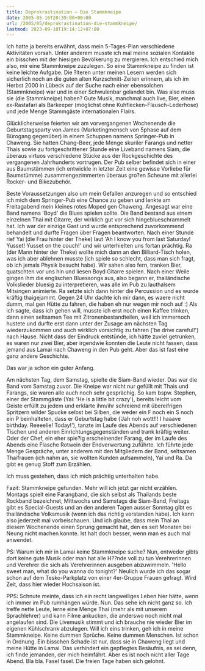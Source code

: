 ```yaml
---
title: Deprokrastination – Die Stammkneipe
date: 2005-05-16T20:39:00+00:00
url: /2005/05/deprokrastination-die-stammkneipe/
lastmod: 2023-09-10T19:14:12+07:00
---
```


Ich hatte ja bereits erwähnt, dass mein 5-Tages-Plan verschiedene Aktivitäten vorsah. Unter anderem musste ich mal meine sozialen Kontakte ein bisschen mit der hiesigen Bevölkerung zu mergieren. Ich entschied mich also, mir eine Stammkneipe zuzulegen. So eine Stammkneipe zu finden ist keine leichte Aufgabe. Die ?lteren unter meinen Lesern werden sich sicherlich noch an die guten alten Kurzschnitt-Zeiten erinnern, als ich im Herbst 2000 in Lübeck auf der Suche nach einer ebensolchen (Stammkneipe) war und in einer Schwulenbar gelandet bin. Was also muss sie (die Stammkneipe) haben? Gute Musik, manchmal auch live, Bier, einen ex-Rastafari als Barkeeper (möglichst ohne Kuhflecken-Flausch-Lederhose) und jede Menge Stammgäste internationalen Flairs.

Glücklicherweise feierten wir am vorvergangenen Wochenende die Geburtstagsparty von James (Marketingmensch von 5phase auf dem Bürogang gegenüber) in einem Schuppen namens Springer-Pub in Chaweng. Sie hatten Chang-Beer, jede Menge skuriler Farangs und netter Thais sowie zu fortgeschrittener Stunde eine Liveband namens Siam, die überaus virtuos verschiedene Stücke aus der Rockgeschichte des vergangenen Jahrhunderts vortrugen. Der Pub selber befindet sich in einer aus Baumstämmen (ich entwickle in letzter Zeit eine gewisse Vorliebe für Baumstümme) zusammengezimmerten überaus gro?en Scheune mit allerlei Rocker- und Bikezubehör.

Beste Voraussetzungen also um mein Gefallen anzuregen und so entschied ich mich dem Springer-Pub eine Chance zu geben und lenkte am Freitagabend mein kleines rotes Moped gen Chaweng. Angesagt war eine Band namens 'Boyd' die Blues spielen sollte. Die Band bestand aus einem einzelnen Thai mit Gitarre, der wirklich gut vor sich hingeblueschrammelt hat. Ich war der einzige Gast und wurde entsprechend zuvorkommend behandelt und durfte Fragen über Fragen beantworten. Nach einer Stunde rief Yai (die Frau hinter der Theke) laut 'Ah I know you from last Saturday! Yusset! Yusset on the couch!' und wir unterhielten uns fortan prächtig. Ra (der Mann hinter der Theke) wollte mich dann an den Billiard-Tisch holen, was ich aber ablehnen musste (ich spiele so schlecht, dass man sich fragt, ob ich jemals Physik besucht habe). Wir sahen also fern, tranken Bier, quatschten vor uns hin und liesen Boyd Gitarre spielen. Nach einer Weile gingen ihm die englischen Bluessongs aus, also begann er, thailändische Volkslieder bluesig zu interpretieren, was alle im Pub zu lauthalsem Mitsingen animierte. Ra setzte sich dann hinter die Percussion und es wurde kräftig thaigejammt. Gegen 24 Uhr dachte ich mir dann, es waere nicht dumm, mal gen Hütte zu fahren, die haben eh nur wegen mir noch auf :) Als ich sagte, dass ich gehen will, musste ich erst noch einen Kaffee trinken, dann einen seltsamen Tee mit Zitronenbestandteilen, weil ich immernoch hustete und durfte erst dann unter der Zusage am nächsten Tag wiederzukommen und auch wirklich vorsichtig zu fahren ('be drive careful!') nach Hause. Nicht dass der Eindruck entstünde, ich hätte zuviel getrunken, es waren nur zwei Bier, aber irgendwie konnten die Leute nicht fassen, dass jemand aus Lamai nach Chaweng in den Pub geht. Aber das ist fast eine ganz andere Geschichte.

Das war ja schon ein guter Anfang.

Am nächsten Tag, dem Samstag, spielte die Siam-Band wieder. Das war die Band vom Samstag zuvor. Die Kneipe war nicht nur gefüllt mit Thais und Farangs, sie waren alle auch noch sehr gesprächig. So kam bspw. Stephen, einer der Stammgäste (Yai: 'He is a little bit crazy'), bereits leicht vom Geiste erfüllt zu jedem und erklärte ihm/ihr schreiend mit übereifrigen Spritzern wilder Spucke selbst bei Silben, die weder ein F noch ein S noch ein P beinhalteten, dass er Geburtstag habe ('Jah noh wott!!! I haaave birthday. Reeeelie! Today!'), tanzte im Laufe des Abends auf verschiedenen Tischen und anderen Einrichtungsgegenständen und trank kräftig weiter. Oder der Chef, ein eher spie?ig erscheinender Farang, der im Laufe des Abends eine Flasche Rotwein der Endverwertung zuführte. Ich führte jede Menge Gespräche, unter anderem mit den Mitgliedern der Band, seltsamen Thaifrauen (ich nahm an, sie wollten Kunden aufsammeln), Yai und Ra. Da gibt es genug Stoff zum Erzählen.

Ich muss gestehen, dass ich mich prächtig unterhalten habe.

Fazit: Stammkneipe gefunden. Mehr will ich jetzt gar nicht erzählen. Montags spielt eine Farangband, die sich selbst als Thailands beste Rockband bezeichnet, Mittwochs und Samstags die Siam-Band, Freitags gibt es Special-Guests und an den anderen Tagen ausser Sonntag gibt es thailändische Volksmusik (wenn ich das richtig verstanden habe). Ich kann also jederzeit mal vorbeischauen. Und ich glaube, dass mein Thai an diesem Wochenende einen Sprung gemacht hat, den es seit Monaten bei Neung nicht machen konnte. Ist halt doch besser, wenn man es auch mal anwendet.

PS: Warum ich mir in Lamai keine Stammkneipe suche? Nun, entweder gibts dort keine gute Musik oder man hat alle H??nde voll zu tun Verehrerinnen und Verehrer die sich als Verehrerinnen ausgeben abzuwimmeln. 'Hello sweet man, what do you wanna do tonight?' Neulich wurde ich das sogar schon auf dem Tesko-Parkplatz von einer 4er-Gruppe Frauen gefragt. Wird Zeit, dass hier wieder Hochsaison ist.

PPS: Schnute meinte, dass ich ein recht langweiliges Leben hier hätte, wenn ich immer im Pub rumhängen würde. Nun. Das sehe ich nicht ganz so. Ich treffe nette Leute, lerne eine Menge Thai (mehr als mit unserem Sprachlehrer) und kann Filme ankucken, die anderswo noch nicht mal angelaufen sind. Die Livemusik stimmt und ich brauche nie wieder Bier im eigenen Kühlschrank abzulegen. Will ich eins trinken, geh ich in meine Stammkneipe. Keine dummen Sprüche. Keine dummen Menschen. Ist schon in Ordnung. Ein bisschen Schade ist nur, dass sie in Chaweng liegt und meine Hütte in Lamai. Das verhindert ein gepflegtes Besäufnis, es sei denn, ich finde jemanden, der mich heimfährt. Aber es ist noch nicht aller Tage Abend. Bla bla. Fasel fasel. Die freien Tage haben sich gelohnt.
